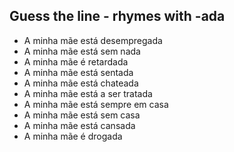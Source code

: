 ## Guess the line - rhymes with -ada

- A minha mãe está desempregada
- A minha mãe está sem nada
- A minha mãe é retardada
- A minha mãe está sentada
- A minha mãe está chateada
- A minha mãe está a ser tratada
- A minha mãe está sempre em casa
- A minha mãe está sem casa
- A minha mãe está cansada
- A minha mãe é drogada